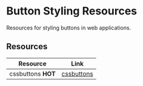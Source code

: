 # Button Styling Resources

Resources for styling buttons in web applications.

## Resources

| Resource | Link |
|---|---|
| cssbuttons **HOT** | [cssbuttons](https://cssbuttons.io/) | 